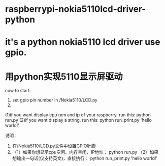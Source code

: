 # raspberrypi-nokia5110lcd-driver-python
# it's a python nokia5110 lcd driver use gpio.
# 用python实现5110显示屏驱动

now to start:
1. set gpio pin number in /Nokia5110/LCD.py
2. 
  (1)if you want display cpu ram and ip of your raspberry. run this:
     python run.py
  (2)if you want display a string. run this:
     python run_print.py 'hello world!'


说明：
1.  在/Nokia5110/LCD.py文件中设置GPIO针脚
2. 
    （1）如果你想显示cpu空闲、内存空闲、IP地址：
        python run.py
    （2）如果想输出一句话(仅支持英文)，直接执行：
        python run_print.py 'hello world!'
